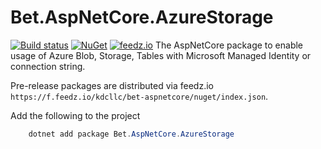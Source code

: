 ﻿# Bet.AspNetCore.AzureStorage

[![Build status](https://ci.appveyor.com/api/projects/status/fo9rakj7s7uhs3ij?svg=true)](https://ci.appveyor.com/project/kdcllc/bet-aspnetcore)
[![NuGet](https://img.shields.io/nuget/v/Bet.AspNetCore.AzureStorage.svg)](https://www.nuget.org/packages?q=Bet.AspNetCore.AzureStorage)
[![feedz.io](https://img.shields.io/badge/endpoint.svg?url=https://f.feedz.io/kdcllc/bet-aspnetcore/shield/Bet.AspNetCore.AzureStorage/latest)](https://f.feedz.io/kdcllc/bet-aspnetcore/packages/Bet.AspNetCore.AzureStorage/latest/download)
The AspNetCore package to enable usage of Azure Blob, Storage, Tables with Microsoft Managed Identity or connection string.

Pre-release packages are distributed via feedz.io `https://f.feedz.io/kdcllc/bet-aspnetcore/nuget/index.json`.


Add the following to the project
```csharp
    dotnet add package Bet.AspNetCore.AzureStorage
```
